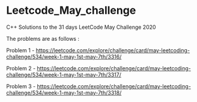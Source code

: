 # Leetcode_May_challenge
C++
Solutions to the 31 days LeetCode May Challenge 2020

The problems are as follows :

Problem 1 - https://leetcode.com/explore/challenge/card/may-leetcoding-challenge/534/week-1-may-1st-may-7th/3316/

Problem 2 - https://leetcode.com/explore/challenge/card/may-leetcoding-challenge/534/week-1-may-1st-may-7th/3317/

Problem 3 - https://leetcode.com/explore/challenge/card/may-leetcoding-challenge/534/week-1-may-1st-may-7th/3318/
